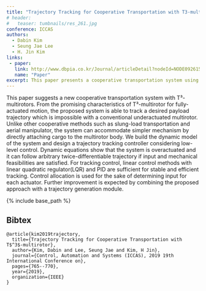 ```yaml
---
title: "Trajectory Tracking for Cooperative Transportation with T3-multirotor"
# header:
#   teaser: tumbnails/res_261.jpg
conference: ICCAS
authors:
  - Dabin Kim
  - Seung Jae Lee
  - H. Jin Kim
links: 
 - paper: 
   link: http://www.dbpia.co.kr/Journal/articleDetail?nodeId=NODE09261517
   name: "Paper"
excerpt: This paper presents a cooperative transportation system using T³-multirotors, enabling fully-actuated payload trajectory tracking without complex mechanisms like slung loads or manipulators. Leveraging an overactuated system model, the proposed controller achieves stable, efficient tracking with simple linear methods, demonstrating the potential for enhanced aerial transport.
---
```


This paper suggests a new cooperative transportation system with T³-multirotors. From the promising characteristics of T³-multirotor for fully-actuated motion, the proposed system is able to track a desired payload trajectory which is impossible with a conventional underactuated multirotor. Unlike other cooperative methods such as slung-load transportation and aerial manipulator, the system can accommodate simpler mechanism by directly attaching cargo to the multirotor body. We build the dynamic model of the system and design a trajectory tracking controller considering low-level control. Dynamic equations show that the system is overactuated and it can follow arbitrary twice-differentiable trajectory if input and mechanical feasibilities are satisfied. For tracking control, linear control methods with linear quadratic regulator(LQR) and PID are sufficient for stable and efficient tracking. Control allocation is used for the sake of determining input for each actuator. Further improvement is expected by combining the proposed approach with a trajectory generation module.

{% include base_path %}

## Bibtex <a id="bibtex"></a>
```
@article{kim2019trajectory,
  title={Trajectory Tracking for Cooperative Transportation with T$^3$-multirotor},
  author={Kim, Dabin and Lee, Seung Jae and Kim, H Jin},
  journal={Control, Automation and Systems (ICCAS), 2019 19th International Conference on},
  pages={765--770},
  year={2019},
  organization={IEEE}
}
```